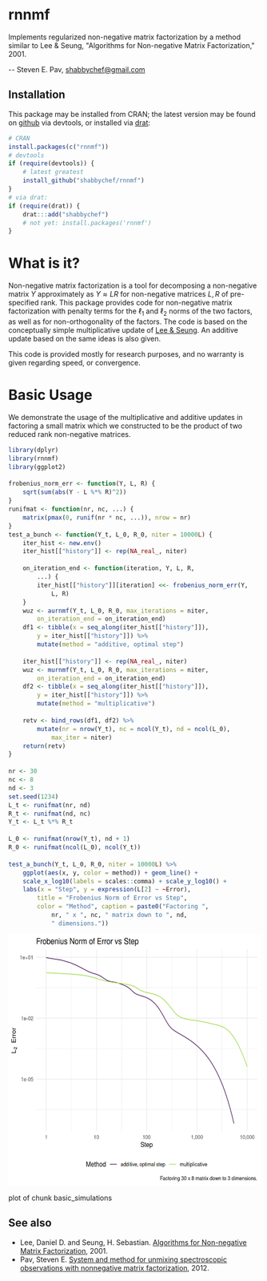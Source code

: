 

# rnnmf



Implements regularized non-negative matrix factorization by a method similar to 
Lee & Seung, "Algorithms for Non-negative Matrix Factorization," 2001.

-- Steven E. Pav, shabbychef@gmail.com

## Installation

This package may be installed from CRAN; the latest version may be
found on [github](https://github.com/shabbychef/rnnmf "rnnmf")
via devtools, or installed via [drat](https://github.com/eddelbuettel/drat "drat"):


``` r
# CRAN
install.packages(c("rnnmf"))
# devtools
if (require(devtools)) {
    # latest greatest
    install_github("shabbychef/rnnmf")
}
# via drat:
if (require(drat)) {
    drat:::add("shabbychef")
    # not yet: install.packages('rnnmf')
}
```

# What is it?

Non-negative matrix factorization is a tool for decomposing a non-negative
matrix $Y$ approximately as $Y \approx L R$ for non-negative matrices $L, R$ of
pre-specified rank.
This package provides code for non-negative matrix factorization with penalty
terms for the $\ell_1$ and $\ell_2$ norms of the two factors, as well as
for non-orthogonality of the factors.
The code is based on the conceptually simple multiplicative update of 
[Lee & Seung](http://papers.nips.cc/paper/2861-algorithms-for-non-negative-matrix-factorization.pdf).
An additive update based on the same ideas is also given.

This code is provided mostly for research purposes, and no warranty is given
regarding speed, or convergence.

# Basic Usage

We demonstrate the usage of the multiplicative and additive updates in
factoring a small matrix which we constructed to be the product of two
reduced rank non-negative matrices.


``` r
library(dplyr)
library(rnnmf)
library(ggplot2)

frobenius_norm_err <- function(Y, L, R) {
    sqrt(sum(abs(Y - L %*% R)^2))
}
runifmat <- function(nr, nc, ...) {
    matrix(pmax(0, runif(nr * nc, ...)), nrow = nr)
}
test_a_bunch <- function(Y_t, L_0, R_0, niter = 10000L) {
    iter_hist <- new.env()
    iter_hist[["history"]] <- rep(NA_real_, niter)

    on_iteration_end <- function(iteration, Y, L, R,
        ...) {
        iter_hist[["history"]][iteration] <<- frobenius_norm_err(Y,
            L, R)
    }
    wuz <- aurnmf(Y_t, L_0, R_0, max_iterations = niter,
        on_iteration_end = on_iteration_end)
    df1 <- tibble(x = seq_along(iter_hist[["history"]]),
        y = iter_hist[["history"]]) %>%
        mutate(method = "additive, optimal step")

    iter_hist[["history"]] <- rep(NA_real_, niter)
    wuz <- murnmf(Y_t, L_0, R_0, max_iterations = niter,
        on_iteration_end = on_iteration_end)
    df2 <- tibble(x = seq_along(iter_hist[["history"]]),
        y = iter_hist[["history"]]) %>%
        mutate(method = "multiplicative")

    retv <- bind_rows(df1, df2) %>%
        mutate(nr = nrow(Y_t), nc = ncol(Y_t), nd = ncol(L_0),
            max_iter = niter)
    return(retv)
}

nr <- 30
nc <- 8
nd <- 3
set.seed(1234)
L_t <- runifmat(nr, nd)
R_t <- runifmat(nd, nc)
Y_t <- L_t %*% R_t

L_0 <- runifmat(nrow(Y_t), nd + 1)
R_0 <- runifmat(ncol(L_0), ncol(Y_t))

test_a_bunch(Y_t, L_0, R_0, niter = 10000L) %>%
    ggplot(aes(x, y, color = method)) + geom_line() +
    scale_x_log10(labels = scales::comma) + scale_y_log10() +
    labs(x = "Step", y = expression(L[2] ~ ~Error),
        title = "Frobenius Norm of Error vs Step",
        color = "Method", caption = paste0("Factoring ",
            nr, " x ", nc, " matrix down to ", nd,
            " dimensions."))
```

<div class="figure">
<img src="tools/figure/basic_simulations-1.png" alt="plot of chunk basic_simulations" width="600px" height="500px" />
<p class="caption">plot of chunk basic_simulations</p>
</div>


## See also

* Lee, Daniel D. and Seung, H. Sebastian. [Algorithms for Non-negative Matrix Factorization](http://papers.nips.cc/paper/1861-algorithms-for-non-negative-matrix-factorization.pdf), 2001.
* Pav, Steven E. [System and method for unmixing spectroscopic observations with nonnegative matrix factorization](https://patentscope.wipo.int/search/en/detail.jsf?docId=US42758160), 2012.

